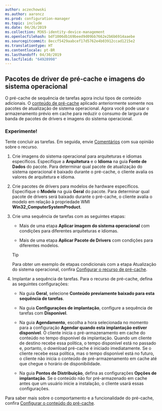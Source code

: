 ```yaml
---
author: aczechowski
ms.author: aaroncz
ms.prod: configuration-manager
ms.topic: include
ms.date: 04/26/2019
ms.collection: M365-identity-device-management
ms.openlocfilehash: bdf1006db169beed9d09bb7662e2b6b6914aaebe
ms.sourcegitcommit: 8eccf5429aabcef17d5762e4b03912ccad1215e2
ms.translationtype: HT
ms.contentlocale: pt-BR
ms.lasthandoff: 04/30/2019
ms.locfileid: "64928998"
---
```

## <a name="bkmk_precache"></a> Pacotes de driver de pré-cache e imagens do sistema operacional

<!--4224642-->
O pré-cache de sequência de tarefas agora inclui tipos de conteúdo adicionais. O [conteúdo de pré-cache](/sccm/osd/deploy-use/create-a-task-sequence-to-upgrade-an-operating-system#configure-pre-cache-content) aplicado anteriormente somente nos pacotes de atualização de sistema operacional. Agora você pode usar o armazenamento prévio em cache para reduzir o consumo de largura de banda de pacotes de drivers e imagens do sistema operacional.

### <a name="try-it-out"></a>Experimente!

Tente concluir as tarefas. Em seguida, envie [Comentários](/sccm/core/understand/find-help#product-feedback) com sua opinião sobre o recurso.

1. Crie imagens do sistema operacional para arquiteturas e idiomas específicos. Especifique a **Arquitetura** e o **Idioma** na guia **Fonte de Dados** do pacote. Para determinar qual pacote de atualização do sistema operacional é baixado durante o pré-cache, o cliente avalia os valores de arquitetura e idioma.  

2. Crie pacotes de drivers para modelos de hardware específicos. Especifique o **Modelo** na guia **Geral** do pacote. Para determinar qual pacote de drivers será baixado durante o pré-cache, o cliente avalia o modelo em relação à propriedade WMI **Win32_ComputerSystemProduct**.  

3. Crie uma sequência de tarefas com as seguintes etapas:  

    - Mais de uma etapa **Aplicar imagem do sistema operacional** com condições para diferentes arquiteturas e idiomas.  

    - Mais de uma etapa **Aplicar Pacote de Drivers** com condições para diferentes modelos.  

    > [!Tip]  
    > Para obter um exemplo de etapas condicionais com a etapa Atualização do sistema operacional, confira [Configurar o recurso de pré-cache](/sccm/osd/deploy-use/create-a-task-sequence-to-upgrade-an-operating-system#to-configure-the-pre-cache-feature).  

4. Implantar a sequência de tarefas. Para o recurso de pré-cache, defina as seguintes configurações:  

    - Na guia **Geral**, selecione **Conteúdo previamente baixado para esta sequência de tarefas**.  

    - Na guia **Configurações de implantação**, configure a sequência de tarefas com **Disponível**.  

    - Na guia **Agendamento**, escolha a hora selecionada no momento para a configuração **Agendar quando esta implantação estiver disponível**. O cliente inicia o pré-armazenamento em cache do conteúdo no tempo disponível da implantação. Quando um cliente de destino recebe essa política, o tempo disponível está no passado e, portanto, o download pré-cache é iniciado imediatamente. Se o cliente recebe essa política, mas o tempo disponível está no futuro, o cliente não inicia o conteúdo de pré-armazenamento em cache até que chegue o horário de disponibilidade.  

    - Na guia **Pontos de Distribuição**, defina as configurações **Opções de implantação**. Se o conteúdo não for pré-armazenado em cache antes que um usuário inicie a instalação, o cliente usará essas configurações.  

Para saber mais sobre o comportamento e a funcionalidade do pré-cache, confira [Configurar o conteúdo do pré-cache](/sccm/osd/deploy-use/create-a-task-sequence-to-upgrade-an-operating-system#configure-pre-cache-content).
